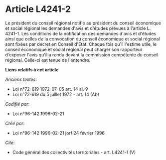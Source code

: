 # Article L4241-2

Le président du conseil régional notifie au président du conseil économique et social régional les demandes d'avis et
d'études prévues à l'article L. 4241-1. Les conditions de la notification des demandes d'avis et d'études ainsi que celles de
la convocation du conseil économique et social régional sont fixées par décret en Conseil d'Etat. Chaque fois qu'il l'estime
utile, le conseil économique et social régional peut charger son rapporteur d'exposer l'avis qu'il a rendu devant la
commission compétente du conseil régional. Celle-ci est tenue de l'entendre.

**Liens relatifs à cet article**

_Anciens textes_:

  - Loi n°72-619 1972-07-05 art. 14 al. 9
  - Loi n°72-619 du 5 juillet 1972 - art. 14 (Ab)

_Codifié par_:

  - Loi n°96-142 1996-02-21

_Créé par_:

  - Loi n°96-142 1996-02-21 jorf 24 février 1996

_Cite_:

  - Code général des collectivités territoriales - art. L4241-1 (V)

